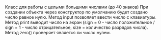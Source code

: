 Класс для работы с целыми большими числами (до 40 знаков)
При создании объекта через конструктор по умолчанию будет создано число равное нулю.
Метод input позволяет ввести число с клавиатуры.
Метод print выводит число на экран (sign = 0 - число положительное / sign = 1 - число отрицательное, size = количество разрядов числа).
Метод zero() проверяет является ли число нулем.
